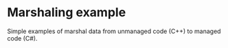 # Marshaling example

Simple examples of marshal data from unmanaged code (C++) to managed code (C#).
